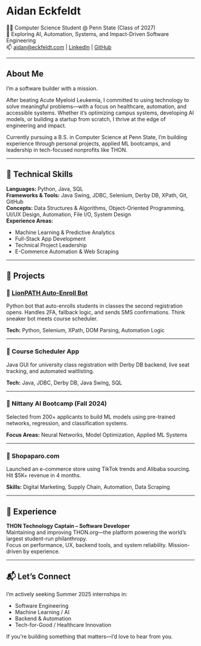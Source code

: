 # Aidan Eckfeldt

👨‍💻 Computer Science Student @ Penn State (Class of 2027)  
📍 Exploring AI, Automation, Systems, and Impact-Driven Software Engineering  
📫 aidan@eckfeldt.com | [LinkedIn](https://linkedin.com/in/aidan-eckfeldt-b0525a231) | [GitHub](https://github.com/AidanEckfeldt)

---

## About Me

I’m a software builder with a mission.

After beating Acute Myeloid Leukemia, I committed to using technology to solve meaningful problems—with a focus on healthcare, automation, and accessible systems. Whether it’s optimizing campus systems, developing AI models, or building a startup from scratch, I thrive at the edge of engineering and impact.

Currently pursuing a B.S. in Computer Science at Penn State, I’m building experience through personal projects, applied ML bootcamps, and leadership in tech-focused nonprofits like THON.

---

## 🔧 Technical Skills

**Languages:** Python, Java, SQL  
**Frameworks & Tools:** Java Swing, JDBC, Selenium, Derby DB, XPath, Git, GitHub  
**Concepts:** Data Structures & Algorithms, Object-Oriented Programming, UI/UX Design, Automation, File I/O, System Design  
**Experience Areas:**  
- Machine Learning & Predictive Analytics  
- Full-Stack App Development  
- Technical Project Leadership  
- E-Commerce Automation & Web Scraping

---

## 🚀 Projects

### 🔁 [LionPATH Auto-Enroll Bot](https://www.linkedin.com/feed/update/urn:li:activity:7182766345059942400/)
Python bot that auto-enrolls students in classes the second registration opens. Handles 2FA, fallback logic, and sends SMS confirmations. Think sneaker bot meets course scheduler.

**Tech:** Python, Selenium, XPath, DOM Parsing, Automation Logic

---

### 📅 Course Scheduler App
Java GUI for university class registration with Derby DB backend, live seat tracking, and automated waitlisting.

**Tech:** Java, JDBC, Derby DB, Java Swing, SQL

---

### 🧠 Nittany AI Bootcamp (Fall 2024)
Selected from 200+ applicants to build ML models using pre-trained networks, regression, and classification systems.

**Focus Areas:** Neural Networks, Model Optimization, Applied ML Systems

---

### 🛒 Shopaparo.com
Launched an e-commerce store using TikTok trends and Alibaba sourcing. Hit $5K+ revenue in 4 months.

**Skills:** Digital Marketing, Supply Chain, Automation, Data Scraping

---

## 🔨 Experience

**THON Technology Captain – Software Developer**  
Maintaining and improving THON.org—the platform powering the world’s largest student-run philanthropy.  
Focus on performance, UX, backend tools, and system reliability. Mission-driven by experience.

---

## 📬 Let’s Connect

I’m actively seeking Summer 2025 internships in:
- Software Engineering  
- Machine Learning / AI  
- Backend & Automation  
- Tech-for-Good / Healthcare Innovation

If you're building something that matters—I’d love to hear from you.
